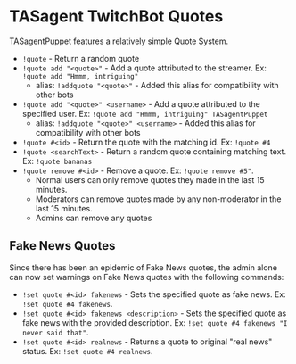 # TASagent TwitchBot Quotes

TASagentPuppet features a relatively simple Quote System.

* `!quote` - Return a random quote
* `!quote add "<quote>"` - Add a quote attributed to the streamer. Ex: `!quote add "Hmmm, intriguing"`
    * alias: `!addquote "<quote>"` - Added this alias for compatibility with other bots
* `!quote add "<quote>" <username>` - Add a quote attributed to the specified user. Ex: `!quote add "Hmmm, intriguing" TASagentPuppet`
    * alias: `!addquote "<quote>" <username>` - Added this alias for compatibility with other bots
* `!quote #<id>` - Return the quote with the matching id. Ex: `!quote #4`
* `!quote <searchText>` - Return a random quote containing matching text. Ex: `!quote bananas`
* `!quote remove #<id>` - Remove a quote. Ex: `!quote remove #5"`.
    * Normal users can only remove quotes they made in the last 15 minutes.
    * Moderators can remove quotes made by any non-moderator in the last 15 minutes.
    * Admins can remove any quotes

## Fake News Quotes

Since there has been an epidemic of Fake News quotes, the admin alone can now set warnings on Fake News quotes with the following commands:

* `!set quote #<id> fakenews` - Sets the specified quote as fake news. Ex: `!set quote #4 fakenews`.
* `!set quote #<id> fakenews <description>` - Sets the specified quote as fake news with the provided description. Ex: `!set quote #4 fakenews "I never said that"`.
* `!set quote #<id> realnews` - Returns a quote to original "real news" status. Ex: `!set quote #4 realnews`.
